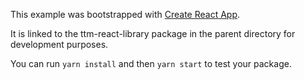 This example was bootstrapped with [Create React App](https://github.com/facebook/create-react-app).

It is linked to the ttm-react-library package in the parent directory for development purposes.

You can run `yarn install` and then `yarn start` to test your package.
